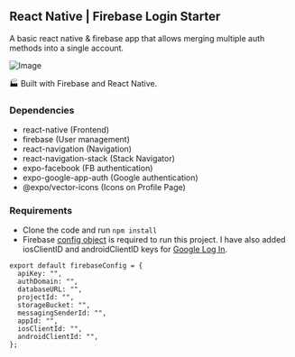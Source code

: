 ## React Native | Firebase Login Starter

A basic react native & firebase app that allows merging multiple auth methods into a single account.

![Image](https://i.ibb.co/Zx88tCy/firebase-multiple-auth.png)

:factory: Built with Firebase and React Native.

### Dependencies

* react-native (Frontend)
* firebase (User management)
* react-navigation (Navigation)
* react-navigation-stack (Stack Navigator)
* expo-facebook (FB authentication)
* expo-google-app-auth (Google authentication)
* @expo/vector-icons (Icons on Profile Page)

### Requirements

* Clone the code and run `npm install`
* Firebase [config object](https://firebase.google.com/docs/web/setup#config-object) is required to run this project. I have also added iosClientID and androidClientID keys for [Google Log In](https://docs.expo.io/versions/latest/sdk/google/).

```
export default firebaseConfig = {
  apiKey: "",
  authDomain: "",
  databaseURL: "",
  projectId: "",
  storageBucket: "",
  messagingSenderId: "",
  appId: "",
  iosClientId: "",
  androidClientId: "",
};
```



